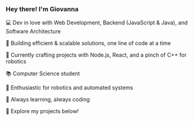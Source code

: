 ### Hey there! I'm Giovanna 

💻 Dev in love with Web Development, Backend (JavaScript & Java), and Software Architecture

🚀 Building efficient & scalable solutions, one line of code at a time

🔧 Currently crafting projects with Node.js, React, and a pinch of C++ for robotics

📚 Computer Science student 

🤖 Enthusiastic for robotics and automated systems

🎯 Always learning, always coding


🐙 Explore my projects below!
